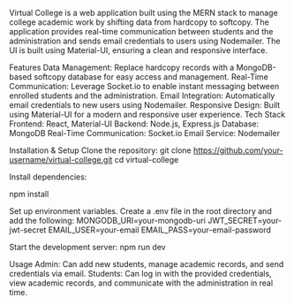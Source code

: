
Virtual College is a web application built using the MERN stack to manage college academic work by shifting data from hardcopy to softcopy. The application provides real-time communication between students and the administration and sends email credentials to users using Nodemailer. The UI is built using Material-UI, ensuring a clean and responsive interface.

Features
Data Management: Replace hardcopy records with a MongoDB-based softcopy database for easy access and management.
Real-Time Communication: Leverage Socket.io to enable instant messaging between enrolled students and the administration.
Email Integration: Automatically email credentials to new users using Nodemailer.
Responsive Design: Built using Material-UI for a modern and responsive user experience.
Tech Stack
Frontend: React, Material-UI
Backend: Node.js, Express.js
Database: MongoDB
Real-Time Communication: Socket.io
Email Service: Nodemailer


Installation & Setup
Clone the repository:
git clone https://github.com/your-username/virtual-college.git
cd virtual-college


Install dependencies:

npm install


Set up environment variables. Create a .env file in the root directory and add the following:
MONGODB_URI=your-mongodb-uri
JWT_SECRET=your-jwt-secret
EMAIL_USER=your-email
EMAIL_PASS=your-email-password


Start the development server:
npm run dev


Usage
Admin: Can add new students, manage academic records, and send credentials via email.
Students: Can log in with the provided credentials, view academic records, and communicate with the administration in real time.
